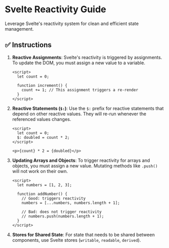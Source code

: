 # Svelte Reactivity Guide

Leverage Svelte's reactivity system for clean and efficient state management.

## ✅ **Instructions**

1.  **Reactive Assignments**: Svelte's reactivity is triggered by assignments.
    To update the DOM, you must assign a new value to a variable.

    ```svelte
    <script>
      let count = 0;

      function increment() {
        count += 1; // This assignment triggers a re-render
      }
    </script>
    ```

2.  **Reactive Statements (`$:`)**: Use the `$:` prefix for reactive statements
    that depend on other reactive values. They will re-run whenever the
    referenced values changes.

    ```svelte
    <script>
      let count = 0;
      $: doubled = count * 2;
    </script>

    <p>{count} * 2 = {doubled}</p>
    ```

3.  **Updating Arrays and Objects**: To trigger reactivity for arrays and
    objects, you must assign a new value. Mutating methods like `.push()` will
    not work on their own.

    ```svelte
    <script>
      let numbers = [1, 2, 3];

      function addNumber() {
        // Good: triggers reactivity
        numbers = [...numbers, numbers.length + 1];

        // Bad: does not trigger reactivity
        // numbers.push(numbers.length + 1);
      }
    </script>
    ```

4.  **Stores for Shared State**: For state that needs to be shared between
    components, use Svelte stores (`writable`, `readable`, `derived`).
